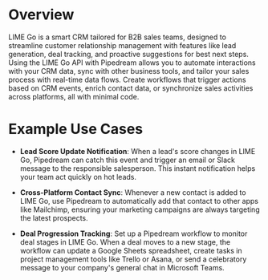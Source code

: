 # Overview

LIME Go is a smart CRM tailored for B2B sales teams, designed to streamline customer relationship management with features like lead generation, deal tracking, and proactive suggestions for best next steps. Using the LIME Go API with Pipedream allows you to automate interactions with your CRM data, sync with other business tools, and tailor your sales process with real-time data flows. Create workflows that trigger actions based on CRM events, enrich contact data, or synchronize sales activities across platforms, all with minimal code.

# Example Use Cases

- **Lead Score Update Notification**: When a lead's score changes in LIME Go, Pipedream can catch this event and trigger an email or Slack message to the responsible salesperson. This instant notification helps your team act quickly on hot leads.

- **Cross-Platform Contact Sync**: Whenever a new contact is added to LIME Go, use Pipedream to automatically add that contact to other apps like Mailchimp, ensuring your marketing campaigns are always targeting the latest prospects.

- **Deal Progression Tracking**: Set up a Pipedream workflow to monitor deal stages in LIME Go. When a deal moves to a new stage, the workflow can update a Google Sheets spreadsheet, create tasks in project management tools like Trello or Asana, or send a celebratory message to your company's general chat in Microsoft Teams.
